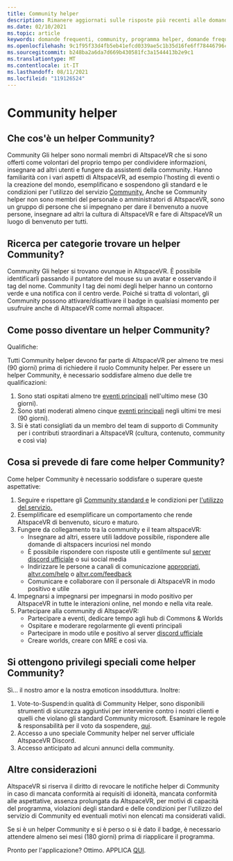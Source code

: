 ```yaml
---
title: Community helper
description: Rimanere aggiornati sulle risposte più recenti alle domande frequenti sulla community di AltspaceVR.
ms.date: 02/10/2021
ms.topic: article
keywords: domande frequenti, community, programma helper, domande frequenti
ms.openlocfilehash: 9c1f95f33d4fb5eb41efcd0339ae5c1b35d16fe6ff78446796c4e789590411a3
ms.sourcegitcommit: b248ba2a6da7d669b430581fc3a1544413b2e9c1
ms.translationtype: MT
ms.contentlocale: it-IT
ms.lasthandoff: 08/11/2021
ms.locfileid: "119126524"
---
```

# <a name="community-helper-program"></a>Community helper

## <a name="what-is-a-community-helper"></a>Che cos'è un helper Community? 

Community Gli helper sono normali membri di AltspaceVR che si sono offerti come volontari del proprio tempo per condividere informazioni, insegnare ad altri utenti e fungere da assistenti della community. Hanno familiarità con i vari aspetti di AltspaceVR, ad esempio l'hosting di eventi o la creazione del [](terms-of-service.md)mondo, esemplificano e sospendono gli standard e le condizioni per l'utilizzo del servizio [Community.](community-standards.md) Anche se Community helper non sono membri del personale o amministratori di AltspaceVR, sono un gruppo di persone che si impegnano per dare il benvenuto a nuove persone, insegnare ad altri la cultura di AltspaceVR e fare di AltspaceVR un luogo di benvenuto per tutti.

## <a name="how-do-i-find-a-community-helper"></a>Ricerca per categorie trovare un helper Community? 
Community Gli helper si trovano ovunque in AltspaceVR. È possibile identificarli passando il puntatore del mouse su un avatar e osservando il tag del nome. Community I tag dei nomi degli helper hanno un contorno verde e una notifica con il centro verde. Poiché si tratta di volontari, gli Community possono attivare/disattivare il badge in qualsiasi momento per usufruire anche di AltspaceVR come normali altspacer.

## <a name="how-can-i-become-a-community-helper"></a>Come posso diventare un helper Community? 

Qualifiche: 

Tutti Community helper devono far parte di AltspaceVR per almeno tre mesi (90 giorni) prima di richiedere il ruolo Community helper. Per essere un helper Community, è necessario soddisfare almeno due delle tre qualificazioni: 

1. Sono stati ospitati almeno tre [eventi principali](../tutorials/main-events.md) nell'ultimo mese (30 giorni). 
2. Sono stati moderati almeno cinque [eventi principali](../tutorials/main-events.md) negli ultimi tre mesi (90 giorni). 
3. Si è stati consigliati da un membro del team di supporto di Community per i contributi straordinari a AltspaceVR (cultura, contenuto, community e così via)

## <a name="what-would-i-be-expected-to-do-as-a-community-helper"></a>Cosa si prevede di fare come helper Community? 

Come helper Community è necessario soddisfare o superare queste aspettative: 

1. Seguire e rispettare gli [Community standard e](community-standards.md) le condizioni per [l'utilizzo del servizio.](terms-of-service.md)
2. Esemplificare ed esemplificare un comportamento che rende AltspaceVR di benvenuto, sicuro e maturo.
3. Fungere da collegamento tra la community e il team altspaceVR:
    * Insegnare ad altri, essere utili laddove possibile, rispondere alle domande di altspacers incuriosi nel mondo
    * È possibile rispondere con risposte utili e gentilmente sul [server discord ufficiale](https://altvr.com/discord) o sui social media
    * Indirizzare le persone a canali di comunicazione [appropriati, altvr.com/help](../world-building/getting-help.md) o [altvr.com/feedback](https://help.altvr.com/hc/requests/new?ticket_form_id=360001742213)
    * Comunicare e collaborare con il personale di AltspaceVR in modo positivo e utile 
4. Impegnarsi a impegnarsi per impegnarsi in modo positivo per AltspaceVR in tutte le interazioni online, nel mondo e nella vita reale. 
5. Partecipare alla community di AltspaceVR:
    * Partecipare a eventi, dedicare tempo agli hub di Commons & Worlds
    * Ospitare e moderare regolarmente gli eventi principali
    * Partecipare in modo utile e positivo al server [discord ufficiale](https://altvr.com/discord)
    * Creare worlds, creare con MRE e così via. 

## <a name="do-i-get-special-privileges-as-a-community-helper"></a>Si ottengono privilegi speciali come helper Community? 

Sì... il nostro amor e la nostra emoticon insodduttura. Inoltre:

1. Vote-to-Suspend:in qualità di Community Helper, sono disponibili strumenti di sicurezza aggiuntivi per intervenire contro i nostri clienti e quelli che violano gli standard Community microsoft. Esaminare le regole & responsabilità per il voto da sospendere, [qui](community-helper-guide.md).
2. Accesso a uno speciale Community helper nel server ufficiale AltspaceVR Discord.
3. Accesso anticipato ad alcuni annunci della community.

## <a name="other-considerations"></a>Altre considerazioni

AltspaceVR si riserva il diritto di revocare le notifiche helper di Community in caso di mancata conformità ai requisiti di idoneità, mancata conformità alle aspettative, assenza prolungata da AltspaceVR, per motivi di capacità del programma, violazioni degli standard e delle condizioni per l'utilizzo del servizio di Community ed eventuali motivi non elencati ma considerati validi.

Se si è un helper Community e si è perso o si è dato il badge, è necessario attendere almeno sei mesi (180 giorni) prima di riapplicare il programma.

Pronto per l'applicazione?
Ottimo. APPLICA [QUI](https://help.altvr.com/hc/requests/new?ticket_form_id=360002060313).